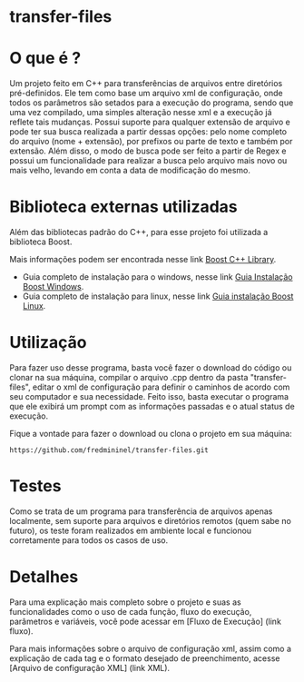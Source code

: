 # transfer-files

# O que é ? #

Um projeto feito em C++ para transferências de arquivos entre diretórios pré-definidos. Ele tem como base um arquivo xml de configuração, onde todos os parâmetros são setados para a execução do programa, sendo que uma vez compilado, uma simples alteração nesse xml e a execução já reflete tais mudanças.
Possui suporte para qualquer extensão de arquivo e pode ter sua busca realizada a partir dessas opções: pelo nome completo do arquivo (nome + extensão), por prefixos ou parte de texto e também por extensão. Além disso, o modo de busca pode ser feito a partir de Regex e possui um funcionalidade para realizar a busca pelo arquivo mais novo ou mais velho, levando em conta a data de modificação do mesmo.

# Biblioteca externas utilizadas #

Além das bibliotecas padrão do C++, para esse projeto foi utilizada a biblioteca Boost.

Mais informações podem ser encontrada nesse link [Boost C++ Library](https://www.boost.org/).

- Guia completo de instalação para o windows, nesse link [Guia Instalação Boost Windows](https://gist.github.com/sim642/29caef3cc8afaa273ce6#file-boost-windows-md).
- Guia completo de instalação para linux, nesse link [Guia instalação Boost Linux](aaaa).

# Utilização #

Para fazer uso desse programa, basta você fazer o download do código ou clonar na sua máquina, compilar o arquivo .cpp dentro da pasta "transfer-files", editar o xml de configuração para definir o caminhos de acordo com seu computador e sua necessidade. Feito isso, basta executar o programa que ele exibirá um prompt com as informações passadas e o atual status de execução.

Fique a vontade para fazer o download ou clona o projeto em sua máquina:
  
  `https://github.com/fredmininel/transfer-files.git`

# Testes #

Como se trata de um programa para transferência de arquivos apenas localmente, sem suporte para arquivos e diretórios remotos (quem sabe no futuro), os teste foram realizados em ambiente local e funcionou corretamente para todos os casos de uso.

# Detalhes #

Para uma explicação mais completo sobre o projeto e suas as funcionalidades como o uso de cada função, fluxo do execução, parâmetros e variáveis, você pode acessar em [Fluxo de Execução] (link fluxo).

Para mais informações sobre o arquivo de configuração xml, assim como a explicação de cada tag e o formato desejado de preenchimento, acesse [Arquivo de configuração XML] (link XML).

